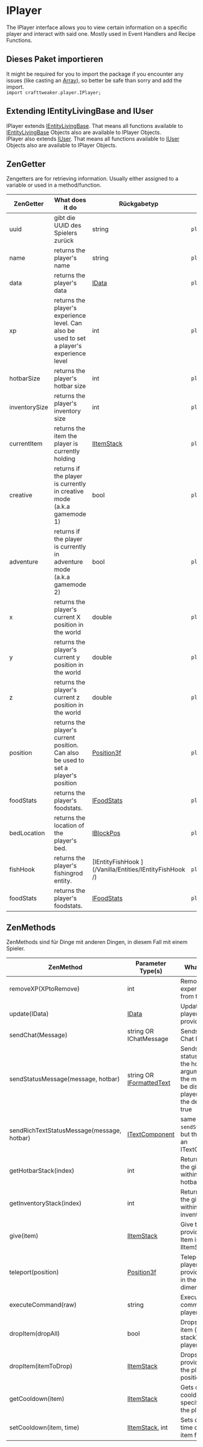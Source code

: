 # IPlayer

The IPlayer interface allows you to view certain information on a specific player and interact with said one. Mostly used in Event Handlers and Recipe Functions.

## Dieses Paket importieren

It might be required for you to import the package if you encounter any issues (like casting an [Array](/AdvancedFunctions/Arrays_and_Loops/)), so better be safe than sorry and add the import.  
`import crafttweaker.player.IPlayer;`

## Extending IEntityLivingBase and IUser

IPlayer extends [IEntityLivingBase](/Vanilla/Entities/IEntityLivingBase/). That means all functions available to [IEntityLivingBase](/Vanilla/Entities/IEntityLivingBase/) Objects also are available to IPlayer Objects.  
IPlayer also extends [IUser](/Vanilla/Players/IUser/). That means all functions available to [IUser](/Vanilla/Players/IUser/) Objects also are available to IPlayer Objects.

## ZenGetter

Zengetters are for retrieving information. Usually either assigned to a variable or used in a method/function.

| ZenGetter     | What does it do                                                                            | Rückgabetyp                                             | Usage                  |
| ------------- | ------------------------------------------------------------------------------------------ | ------------------------------------------------------- | ---------------------- |
| uuid          | gibt die UUID des Spielers zurück                                                          | string                                                  | `player.uuid`          |
| name          | returns the player's name                                                                  | string                                                  | `player.name`          |
| data          | returns the player's data                                                                  | [IData](/Vanilla/Data/IData/)                           | `player.data`          |
| xp            | returns the player's experience level. Can also be used to set a player's experience level | int                                                     | `player.xp`            |
| hotbarSize    | returns the player's hotbar size                                                           | int                                                     | `player.hotbarSize`    |
| inventorySize | returns the player's inventory size                                                        | int                                                     | `player.inventorySize` |
| currentItem   | returns the item the player is currently holding                                           | [IItemStack](/Vanilla/Items/IItemStack/)                | `player.currentItem`   |
| creative      | returns if the player is currently in creative mode (a.k.a gamemode 1)                     | bool                                                    | `player.creative`      |
| adventure     | returns if the player is currently in adventure mode (a.k.a gamemode 2)                    | bool                                                    | `player.adventure`     |
| x             | returns the player's current X position in the world                                       | double                                                  | `player.x`             |
| y             | returns the player's current y position in the world                                       | double                                                  | `player.y`             |
| z             | returns the player's current z position in the world                                       | double                                                  | `player.z`             |
| position      | returns the player's current position. Can also be used to set a player's position         | [Position3f](/Vanilla/Utils/Position3f/)                | `player.position`      |
| foodStats     | returns the player's foodstats.                                                            | [IFoodStats](/Vanilla/Players/IFoodStats/)              | `player.foodStats`     |
| bedLocation   | returns the location of the player's bed.                                                  | [IBlockPos](/Vanilla/World/IBlockPos/)                  | `player.bedLocation`   |
| fishHook      | returns the player's fishingrod entity.                                                    | [IEntityFishHook ](/Vanilla/Entities/IEntityFishHook /) | `player.fishHook`      |
| foodStats     | returns the player's foodstats.                                                            | [IFoodStats](/Vanilla/Players/IFoodStats/)              | `player.foodStats`     |

## ZenMethods

ZenMethods sind für Dinge mit anderen Dingen, in diesem Fall mit einem Spieler.

| ZenMethod                                  | Parameter Type(s)                                          | What does it do                                                                                                                                | Beispiel                                               |
| ------------------------------------------ | ---------------------------------------------------------- | ---------------------------------------------------------------------------------------------------------------------------------------------- | ------------------------------------------------------ |
| removeXP(XPtoRemove)                       | int                                                        | Removes the given experience levels from the player.                                                                                           | `player.removeXP(1)`                                   |
| update(IData)                              | [IData](/Vanilla/Data/IData/)                              | Updates the playerdata to the provided IData.                                                                                                  |                                                        |
| sendChat(Message)                          | string OR IChatMessage                                     | Sends the player a Chat Message.                                                                                                               | `player.sendChat("Hello my old friend")`               |
| sendStatusMessage(message, hotbar)         | string OR [IFormattedText](/Vanilla/Utils/IFormattedText/) | Sends the player a status message, if the hotbar argument is true, the message will be displayed on player's hotbar, the default value is true | `player.sendStatusMessage("hello, world")`             |
| sendRichTextStatusMessage(message, hotbar) | [ITextComponent](/Vanilla/Text/ITextComponent/)            | same as `sendStatusMessage`, but the message is an ITextComponent                                                                              |                                                        |
| getHotbarStack(index)                      | int                                                        | Returns the item at the given index within the player's hotbar.                                                                                | `player.getHotbarStack(3)`                             |
| getInventoryStack(index)                   | int                                                        | Returns the item at the given index within the player's inventory.                                                                             | `player.getInventoryStack(3)`                          |
| give(item)                                 | [IItemStack](/Vanilla/Items/IItemStack/)                   | Give the player the provided item. Item is an IItemStack.                                                                                      | `player.give(<minecraft:gold_ingot>)`            |
| teleport(position)                         | [Position3f](/Vanilla/Utils/Position3f/)                   | Teleports the player to the provided position in the same dimension                                                                            | `player.teleport(position)`                            |
| executeCommand(raw)                        | string                                                     | Executes the command as the player                                                                                                             | `player.executeCommand("kill")`                        |
| dropItem(dropAll)                          | bool                                                       | Drops the current item (or the entire stack) that the player is holding.                                                                       | `player.dropItem(false)`                               |
| dropItem(itemToDrop)                       | [IItemStack](/Vanilla/Items/IItemStack/)                   | Drops the provided item at the player's position.                                                                                              | `player.dropItem(<minecraft:dirt>)`              |
| getCooldown(item)                          | [IItemStack](/Vanilla/Items/IItemStack/)                   | Gets current cooldown of specific item for the player                                                                                          | `player.getCooldown(<minecraft:ender_pearl>)`    |
| setCooldown(item, time)                    | [IItemStack](/Vanilla/Items/IItemStack/), int              | Sets cooldown time of specific item for the player                                                                                             | `player.setCooldown(<minecraft:ender_pearl>, 3)` |